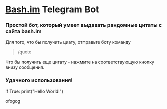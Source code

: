 # [Bash.im](http://bash.im/) Telegram Bot

### Простой бот, который умеет выдавать рандомные цитаты с сайта bash.im

Для того, что бы получить циату, отправьте боту команду
> /quote

Что бы получить еще цитату - нажмите на соответствующую кнопку внизу сообщения.
### __Удачного использования!__


  if True:
    print("Hello World!")

ofogog
